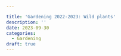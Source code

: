 ```yaml
---

title: 'Gardening 2022-2023: Wild plants'
description: ''
date: 2023-09-30
categories:
  - Gardening
draft: true
---
```


<!-- ![](/images/-.jpg) -->

<!-- more -->
